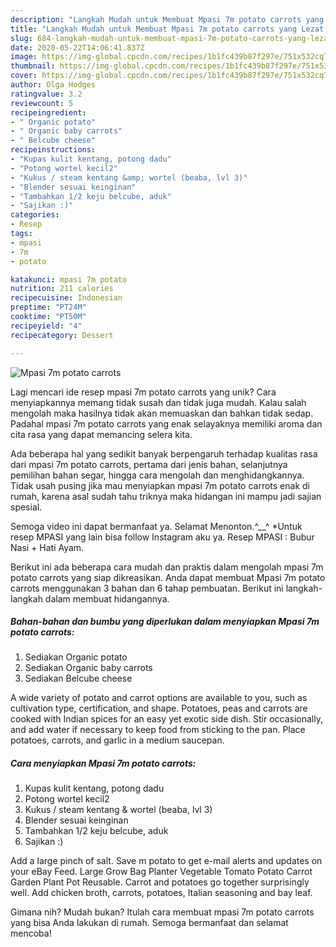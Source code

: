 ```yaml
---
description: "Langkah Mudah untuk Membuat Mpasi 7m potato carrots yang Lezat Sekali"
title: "Langkah Mudah untuk Membuat Mpasi 7m potato carrots yang Lezat Sekali"
slug: 684-langkah-mudah-untuk-membuat-mpasi-7m-potato-carrots-yang-lezat-sekali
date: 2020-05-22T14:06:41.837Z
image: https://img-global.cpcdn.com/recipes/1b1fc439b87f297e/751x532cq70/mpasi-7m-potato-carrots-foto-resep-utama.jpg
thumbnail: https://img-global.cpcdn.com/recipes/1b1fc439b87f297e/751x532cq70/mpasi-7m-potato-carrots-foto-resep-utama.jpg
cover: https://img-global.cpcdn.com/recipes/1b1fc439b87f297e/751x532cq70/mpasi-7m-potato-carrots-foto-resep-utama.jpg
author: Olga Hodges
ratingvalue: 3.2
reviewcount: 5
recipeingredient:
- " Organic potato"
- " Organic baby carrots"
- " Belcube cheese"
recipeinstructions:
- "Kupas kulit kentang, potong dadu"
- "Potong wortel kecil2"
- "Kukus / steam kentang &amp; wortel (beaba, lvl 3)"
- "Blender sesuai keinginan"
- "Tambahkan 1/2 keju belcube, aduk"
- "Sajikan :)"
categories:
- Resep
tags:
- mpasi
- 7m
- potato

katakunci: mpasi 7m potato 
nutrition: 211 calories
recipecuisine: Indonesian
preptime: "PT24M"
cooktime: "PT50M"
recipeyield: "4"
recipecategory: Dessert

---
```



![Mpasi 7m potato carrots](https://img-global.cpcdn.com/recipes/1b1fc439b87f297e/751x532cq70/mpasi-7m-potato-carrots-foto-resep-utama.jpg)

Lagi mencari ide resep mpasi 7m potato carrots yang unik? Cara menyiapkannya memang tidak susah dan tidak juga mudah. Kalau salah mengolah maka hasilnya tidak akan memuaskan dan bahkan tidak sedap. Padahal mpasi 7m potato carrots yang enak selayaknya memiliki aroma dan cita rasa yang dapat memancing selera kita.

Ada beberapa hal yang sedikit banyak berpengaruh terhadap kualitas rasa dari mpasi 7m potato carrots, pertama dari jenis bahan, selanjutnya pemilihan bahan segar, hingga cara mengolah dan menghidangkannya. Tidak usah pusing jika mau menyiapkan mpasi 7m potato carrots enak di rumah, karena asal sudah tahu triknya maka hidangan ini mampu jadi sajian spesial.

Semoga video ini dapat bermanfaat ya. Selamat Menonton.^__^ *Untuk resep MPASI yang lain bisa follow Instagram aku ya. Resep MPASI : Bubur Nasi + Hati Ayam.


Berikut ini ada beberapa cara mudah dan praktis dalam mengolah mpasi 7m potato carrots yang siap dikreasikan. Anda dapat membuat Mpasi 7m potato carrots menggunakan 3 bahan dan 6 tahap pembuatan. Berikut ini langkah-langkah dalam membuat hidangannya.

<!--inarticleads1-->

##### Bahan-bahan dan bumbu yang diperlukan dalam menyiapkan Mpasi 7m potato carrots:

1. Sediakan  Organic potato
1. Sediakan  Organic baby carrots
1. Sediakan  Belcube cheese


A wide variety of potato and carrot options are available to you, such as cultivation type, certification, and shape. Potatoes, peas and carrots are cooked with Indian spices for an easy yet exotic side dish. Stir occasionally, and add water if necessary to keep food from sticking to the pan. Place potatoes, carrots, and garlic in a medium saucepan. 

<!--inarticleads2-->

##### Cara menyiapkan Mpasi 7m potato carrots:

1. Kupas kulit kentang, potong dadu
1. Potong wortel kecil2
1. Kukus / steam kentang &amp; wortel (beaba, lvl 3)
1. Blender sesuai keinginan
1. Tambahkan 1/2 keju belcube, aduk
1. Sajikan :)


Add a large pinch of salt. Save m potato to get e-mail alerts and updates on your eBay Feed. Large Grow Bag Planter Vegetable Tomato Potato Carrot Garden Plant Pot Reusable. Carrot and potatoes go together surprisingly well. Add chicken broth, carrots, potatoes, Italian seasoning and bay leaf. 

Gimana nih? Mudah bukan? Itulah cara membuat mpasi 7m potato carrots yang bisa Anda lakukan di rumah. Semoga bermanfaat dan selamat mencoba!
